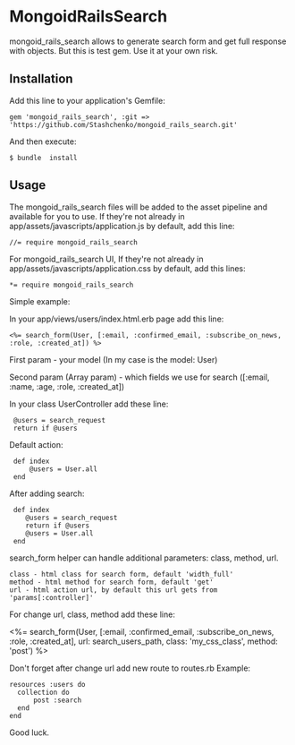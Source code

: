 # MongoidRailsSearch

mongoid_rails_search allows to generate search form and get full response with objects.
But this is test gem. Use it at your own risk.
 
## Installation

Add this line to your application's Gemfile:

    gem 'mongoid_rails_search', :git => 'https://github.com/Stashchenko/mongoid_rails_search.git'

And then execute:

    $ bundle  install

## Usage
      
The mongoid_rails_search files will be added to the asset pipeline and available for you to use. If they're not already in app/assets/javascripts/application.js by default, add this line:

    //= require mongoid_rails_search

For mongoid_rails_search UI, If they're not already in app/assets/javascripts/application.css by default, add this lines:


    *= require mongoid_rails_search

Simple example:
    
In your app/views/users/index.html.erb page add this line:
    
    <%= search_form(User, [:email, :confirmed_email, :subscribe_on_news, :role, :created_at]) %> 
    
First param  - your model (In my case is the model: User)

Second param (Array param)      - which fields we use for search ([:email, :name, :age, :role, :created_at])

In your class UserController add these line: 
     
     @users = search_request
     return if @users

Default action:
    
     def index
         @users = User.all
     end
     
After adding search:

     def index
        @users = search_request
        return if @users
        @users = User.all
     end

search_form helper can handle additional parameters: class, method, url.

    class - html class for search form, default 'width_full'
    method - html method for search form, default 'get'
    url - html action url, by default this url gets from 'params[:controller]'

For change url, class, method add these line:  

   <%= search_form(User, [:email, :confirmed_email, :subscribe_on_news, :role, :created_at], 
                    url: search_users_path, class: 'my_css_class', method: 'post') %>
                                          
Don't forget after change url add new route to routes.rb 
Example:
    
    resources :users do
      collection do
          post :search
      end
    end

Good luck.
